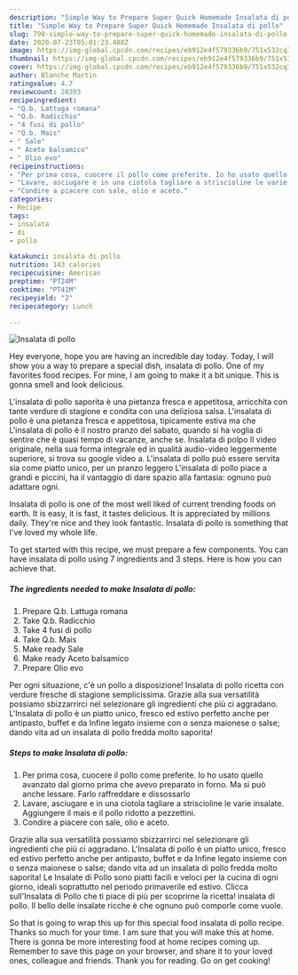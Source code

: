 ```yaml
---
description: "Simple Way to Prepare Super Quick Homemade Insalata di pollo"
title: "Simple Way to Prepare Super Quick Homemade Insalata di pollo"
slug: 798-simple-way-to-prepare-super-quick-homemade-insalata-di-pollo
date: 2020-07-23T05:01:23.488Z
image: https://img-global.cpcdn.com/recipes/eb912e4f579336b9/751x532cq70/insalata-di-pollo-recipe-main-photo.jpg
thumbnail: https://img-global.cpcdn.com/recipes/eb912e4f579336b9/751x532cq70/insalata-di-pollo-recipe-main-photo.jpg
cover: https://img-global.cpcdn.com/recipes/eb912e4f579336b9/751x532cq70/insalata-di-pollo-recipe-main-photo.jpg
author: Blanche Martin
ratingvalue: 4.7
reviewcount: 20393
recipeingredient:
- "Q.b. Lattuga romana"
- "Q.b. Radicchio"
- "4 fusi di pollo"
- "Q.b. Mais"
- " Sale"
- " Aceto balsamico"
- " Olio evo"
recipeinstructions:
- "Per prima cosa, cuocere il pollo come preferite. Io ho usato quello avanzato dal giorno prima che avevo preparato in forno. Ma si può anche lessare. Farlo raffreddare e dissossarlo"
- "Lavare, asciugare e in una ciotola tagliare a striscioline le varie insalate. Aggiungere il mais e il pollo ridotto a pezzettini."
- "Condire a piacere con sale, olio e aceto."
categories:
- Recipe
tags:
- insalata
- di
- pollo

katakunci: insalata di pollo 
nutrition: 143 calories
recipecuisine: American
preptime: "PT24M"
cooktime: "PT41M"
recipeyield: "2"
recipecategory: Lunch

---
```



![Insalata di pollo](https://img-global.cpcdn.com/recipes/eb912e4f579336b9/751x532cq70/insalata-di-pollo-recipe-main-photo.jpg)

Hey everyone, hope you are having an incredible day today. Today, I will show you a way to prepare a special dish, insalata di pollo. One of my favorites food recipes. For mine, I am going to make it a bit unique. This is gonna smell and look delicious.

L&#39;insalata di pollo saporita è una pietanza fresca e appetitosa, arricchita con tante verdure di stagione e condita con una deliziosa salsa. L&#39;insalata di pollo è una pietanza fresca e appetitosa, tipicamente estiva ma che L&#39;insalata di pollo è il nostro pranzo del sabato, quando si ha voglia di sentire che è quasi tempo di vacanze, anche se. Insalata di polpo Il video originale, nella sua forma integrale ed in qualità audio-video leggermente superiore, si trova su google video a. L&#39;insalata di pollo può essere servita sia come piatto unico, per un pranzo leggero L&#39;insalata di pollo piace a grandi e piccini, ha il vantaggio di dare spazio alla fantasia: ognuno può adattare ogni.

Insalata di pollo is one of the most well liked of current trending foods on earth. It is easy, it is fast, it tastes delicious. It is appreciated by millions daily. They're nice and they look fantastic. Insalata di pollo is something that I've loved my whole life.


To get started with this recipe, we must prepare a few components. You can have insalata di pollo using 7 ingredients and 3 steps. Here is how you can achieve that.

<!--inarticleads1-->

##### The ingredients needed to make Insalata di pollo:

1. Prepare Q.b. Lattuga romana
1. Take Q.b. Radicchio
1. Take 4 fusi di pollo
1. Take Q.b. Mais
1. Make ready  Sale
1. Make ready  Aceto balsamico
1. Prepare  Olio evo


Per ogni situazione, c&#39;è un pollo a disposizione! Insalata di pollo ricetta con verdure fresche di stagione semplicissima. Grazie alla sua versatilità possiamo sbizzarrirci nel selezionare gli ingredienti che più ci aggradano. L&#39;Insalata di pollo è un piatto unico, fresco ed estivo perfetto anche per antipasto, buffet e da Infine legato insieme con o senza maionese o salse; dando vita ad un insalata di pollo fredda molto saporita! 

<!--inarticleads2-->

##### Steps to make Insalata di pollo:

1. Per prima cosa, cuocere il pollo come preferite. Io ho usato quello avanzato dal giorno prima che avevo preparato in forno. Ma si può anche lessare. Farlo raffreddare e dissossarlo
1. Lavare, asciugare e in una ciotola tagliare a striscioline le varie insalate. Aggiungere il mais e il pollo ridotto a pezzettini.
1. Condire a piacere con sale, olio e aceto.


Grazie alla sua versatilità possiamo sbizzarrirci nel selezionare gli ingredienti che più ci aggradano. L&#39;Insalata di pollo è un piatto unico, fresco ed estivo perfetto anche per antipasto, buffet e da Infine legato insieme con o senza maionese o salse; dando vita ad un insalata di pollo fredda molto saporita! Le Insalate di Pollo sono piatti facili e veloci per la cucina di ogni giorno, ideali soprattutto nel periodo primaverile ed estivo. Clicca sull&#39;Insalata di Pollo che ti piace di più per scoprirne la ricetta! insalata di pollo. Il bello delle insalate ricche è che ognuno può comporle come vuole. 

So that is going to wrap this up for this special food insalata di pollo recipe. Thanks so much for your time. I am sure that you will make this at home. There is gonna be more interesting food at home recipes coming up. Remember to save this page on your browser, and share it to your loved ones, colleague and friends. Thank you for reading. Go on get cooking!

